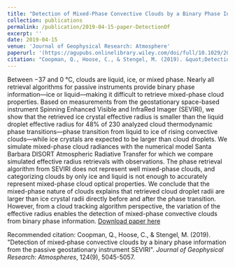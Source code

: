 ```yaml
---
title: "Detection of Mixed-Phase Convective Clouds by a Binary Phase Information From the Passive Geostationary Instrument SEVIRI"
collection: publications
permalink: /publication/2019-04-15-paper-DetectionOf
excerpt: ''
date: 2019-04-15
venue: 'Journal of Geophysical Research: Atmosphere'
paperurl: '(https://agupubs.onlinelibrary.wiley.com/doi/full/10.1029/2018JD029772)'
citation: "Coopman, Q., Hoose, C., & Stengel, M. (2019). &quot;Detection of mixed‐phase convective clouds by a binary phase information from the passive geostationary instrument SEVIRI&quot;. <i>Journal of Geophysical Research: Atmospheres</i>, 124(9), 5045-5057."
---
```

Between −37 and 0 °C, clouds are liquid, ice, or mixed phase. Nearly all retrieval algorithms for passive instruments provide binary phase information—ice or liquid—making it difficult to retrieve mixed-phase cloud properties. Based on measurements from the geostationary space-based instrument Spinning Enhanced Visible and InfraRed Imager (SEVIRI), we show that the retrieved ice crystal effective radius is smaller than the liquid droplet effective radius for 48% of 230 analyzed cloud thermodynamic phase transitions—phase transition from liquid to ice of rising convective clouds—while ice crystals are expected to be larger than cloud droplets. We simulate mixed-phase cloud radiances with the numerical model Santa Barbara DISORT Atmospheric Radiative Transfer for which we compare simulated effective radius retrievals with observations. The phase retrieval algorithm from SEVIRI does not represent well mixed-phase clouds, and categorizing clouds by only ice and liquid is not enough to accurately represent mixed-phase cloud optical properties. We conclude that the mixed-phase nature of clouds explains that retrieved cloud droplet radii are larger than ice crystal radii directly before and after the phase transition. However, from a cloud tracking algorithm perspective, the variation of the effective radius enables the detection of mixed-phase convective clouds from binary phase information.
[Download paper here](https://agupubs.onlinelibrary.wiley.com/doi/full/10.1029/2018JD029772)

Recommended citation: Coopman, Q., Hoose, C., & Stengel, M. (2019). "Detection of mixed‐phase convective clouds by a binary phase information from the passive geostationary instrument SEVIRI". <i>Journal of Geophysical Research: Atmospheres</i>, 124(9), 5045-5057.

